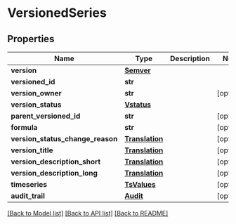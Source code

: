 # VersionedSeries

## Properties
Name | Type | Description | Notes
------------ | ------------- | ------------- | -------------
**version** | [**Semver**](Semver.md) |  | 
**versioned_id** | **str** |  | 
**version_owner** | **str** |  | [optional] 
**version_status** | [**Vstatus**](Vstatus.md) |  | 
**parent_versioned_id** | **str** |  | [optional] 
**formula** | **str** |  | [optional] 
**version_status_change_reason** | [**Translation**](Translation.md) |  | [optional] 
**version_title** | [**Translation**](Translation.md) |  | [optional] 
**version_description_short** | [**Translation**](Translation.md) |  | [optional] 
**version_description_long** | [**Translation**](Translation.md) |  | [optional] 
**timeseries** | [**TsValues**](TsValues.md) |  | [optional] 
**audit_trail** | [**Audit**](Audit.md) |  | [optional] 

[[Back to Model list]](../README.md#documentation-for-models) [[Back to API list]](../README.md#documentation-for-api-endpoints) [[Back to README]](../README.md)


